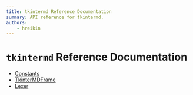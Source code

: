 ```yaml
---
title: tkintermd Reference Documentation
summary: API reference for tkintermd.
authors:
    - hreikin
---
```

# `tkintermd` Reference Documentation

- [Constants](./tkintermd-constants.md)
- [TkinterMDFrame](./tkintermd-frame.md)
- [Lexer](tkintermd-lexer.md)